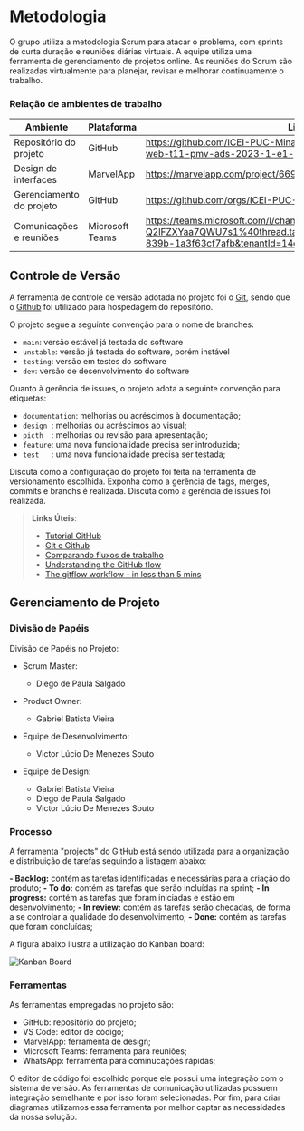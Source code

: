 
# Metodologia

O grupo utiliza a metodologia Scrum para atacar o problema, com sprints de curta duração e reuniões diárias virtuais. A equipe utiliza uma ferramenta de gerenciamento de projetos online. As reuniões do Scrum são realizadas virtualmente para planejar, revisar e melhorar continuamente o trabalho.

### Relação de ambientes de trabalho

|  Ambiente             | Plataforma | Link de acesso                                                                                                                 |
|-----------------------|------------|--------------------------------------------------------------------------------------------------------------------------------|
|Repositório do projeto | GitHub     | https://github.com/ICEI-PUC-Minas-PMV-ADS/pmv-ads-2023-1-e1-proj-web-t11-pmv-ads-2023-1-e1-proj-web-t11-05/blob/main/README.md |
|Design de interfaces   |MarvelApp   | https://marvelapp.com/project/6694194                                                                                          |
|Gerenciamento do projeto| GitHub    | https://github.com/orgs/ICEI-PUC-Minas-PMV-ADS/projects/418                                                                    |
|Comunicações e reuniões| Microsoft Teams|https://teams.microsoft.com/l/channel/19%3a2mjgrpubPrXAUV1BZVy29nj_OFw-Q2lFZXYaa7QWU7s1%40thread.tacv2/Geral?groupId=ac151284-a96f-4793-839b-1a3f63cf7afb&tenantId=14cbd5a7-ec94-46ba-b314-cc0fc972a161                                                                            |

## Controle de Versão

A ferramenta de controle de versão adotada no projeto foi o
[Git](https://git-scm.com/), sendo que o [Github](https://github.com)
foi utilizado para hospedagem do repositório.

O projeto segue a seguinte convenção para o nome de branches:

- `main`: versão estável já testada do software
- `unstable`: versão já testada do software, porém instável
- `testing`: versão em testes do software
- `dev`: versão de desenvolvimento do software

Quanto à gerência de issues, o projeto adota a seguinte convenção para
etiquetas:

- `documentation`: melhorias ou acréscimos à documentação;
- `design `: melhorias ou acréscimos ao visual;
- `picth  `: melhorias ou revisão para apresentação;
- `feature`: uma nova funcionalidade precisa ser introduzida;
- `test   `: uma nova funcionalidade precisa ser testada;

Discuta como a configuração do projeto foi feita na ferramenta de versionamento escolhida. Exponha como a gerência de tags, merges, commits e branchs é realizada. Discuta como a gerência de issues foi realizada.

> **Links Úteis**:
> - [Tutorial GitHub](https://guides.github.com/activities/hello-world/)
> - [Git e Github](https://www.youtube.com/playlist?list=PLHz_AreHm4dm7ZULPAmadvNhH6vk9oNZA)
>  - [Comparando fluxos de trabalho](https://www.atlassian.com/br/git/tutorials/comparing-workflows)
> - [Understanding the GitHub flow](https://guides.github.com/introduction/flow/)
> - [The gitflow workflow - in less than 5 mins](https://www.youtube.com/watch?v=1SXpE08hvGs)

## Gerenciamento de Projeto

### Divisão de Papéis

Divisão de Papéis no Projeto:

 - Scrum Master: 
   - Diego de Paula Salgado

 - Product Owner: 
   - Gabriel Batista Vieira

 - Equipe de Desenvolvimento: 
   - Victor Lúcio De Menezes Souto
 
 - Equipe de Design: 
   - Gabriel Batista Vieira
   - Diego de Paula Salgado  
   - Victor Lúcio De Menezes Souto


### Processo

A ferramenta "projects" do GitHub está sendo utilizada para a organização e distribuição de tarefas seguindo a listagem abaixo:

  **- Backlog:** contém as tarefas identificadas e necessárias para a criação do produto;
  **- To do:** contém as tarefas que serão incluídas na sprint;
  **- In progress:** contém as tarefas que foram iniciadas e estão em desenvolvimento;
  **- In review:** contém as tarefas serão checadas, de forma a se controlar a qualidade do desenvolvimento;
  **- Done:** contém as tarefas que foram concluídas;

A figura abaixo ilustra a utilização do Kanban board:

![Kanban Board](https://user-images.githubusercontent.com/126190493/233445535-fc10b114-cc9c-4e14-bed8-72e8aacce735.jpg)



### Ferramentas

As ferramentas empregadas no projeto são:

- GitHub: repositório do projeto;
- VS Code: editor de código;
- MarvelApp: ferramenta de design;
- Microsoft Teams: ferramenta para reuniões;
- WhatsApp: ferramenta para cominucações rápidas;


O editor de código foi escolhido porque ele possui uma integração com o
sistema de versão. As ferramentas de comunicação utilizadas possuem
integração semelhante e por isso foram selecionadas. Por fim, para criar
diagramas utilizamos essa ferramenta por melhor captar as
necessidades da nossa solução.


